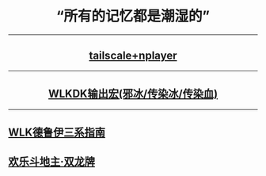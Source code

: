# <center>“所有的记忆都是潮湿的”

---
## <center> <a href="https://samoa.lanzouy.com/b01rgbcib/">tailscale+nplayer</a>
---
## <center> <a href="WOW/<3.35PVE>输出宏(邪冰、传染冰、传染血).html">WLKDK输出宏(邪冰/传染冰/传染血)</a>
---
[WLK德鲁伊三系指南](WOW/WLK德鲁伊指南.md)
---
[欢乐斗地主·双龙牌](https://www.jianshu.com/p/05c9205ba2aa?v=1696653519846)
---
